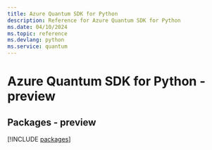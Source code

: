 ```yaml
---
title: Azure Quantum SDK for Python
description: Reference for Azure Quantum SDK for Python
ms.date: 04/10/2024
ms.topic: reference
ms.devlang: python
ms.service: quantum
---
```

# Azure Quantum SDK for Python - preview
## Packages - preview
[!INCLUDE [packages](quantum-index.md)]